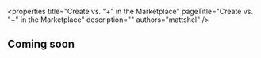 <properties title="Create vs. "+" in the Marketplace" pageTitle="Create vs. "+" in the Marketplace" description="" authors="mattshel" />

<tags
    ms.service="portalfx"
    ms.workload="portalfx"
    ms.tgt_pltfrm="portalfx"
    ms.devlang="portalfx"
    ms.topic="get-started-article"
    ms.date="07/23/2015" 
    ms.author="mattshel"/> 

<a name="coming-soon"></a>
## Coming soon ##
